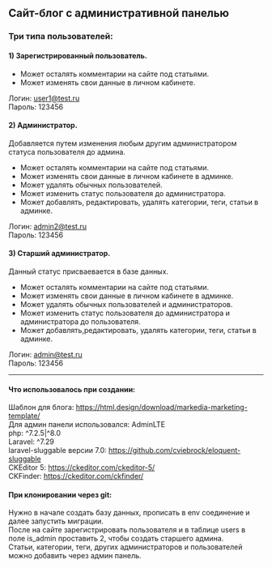 ## Сайт-блог с административной панелью
### Три типа пользователей:
#### 1) Зарегистрированный пользователь. 
 - Может осталять комментарии на сайте под статьями.
 - Может изменять свои данные в личном кабинете.

 Логин: user1@test.ru <br>
 Пароль: 123456

#### 2) Администратор.
Добавляется путем изменения любым другим администратором статуса пользователя до админа.
 - Может осталять комментарии на сайте под статьями.
 - Может изменять свои данные в личном кабинете в админке.
 - Может удалять обычных пользователей.
 - Может изменить статус пользователя до администратора.
 - Может добавлять, редактировать, удалять категории, теги, статьи в админке.

 Логин: admin2@test.ru <br>
 Пароль: 123456

#### 3) Старший администратор.
Данный статус присваевается в базе данных.
 - Может осталять комментарии на сайте под статьями.
 - Может изменять свои данные в личном кабинете в админке.
 - Может удалять обычных пользователей и администраторов.
 - Может изменить статус пользователя до администратора и администратора до пользователя.
 - Может добавлять,редактировать, удалять категории, теги, статьи в админке.

 Логин: admin@test.ru <br>
 Пароль: 123456

---
#### Что использовалось при создании:
Шаблон для блога: https://html.design/download/markedia-marketing-template/ <br>
Для админ панели использовался: AdminLTE <br>
php: ^7.2.5|^8.0 <br>
Laravel: ^7.29 <br>
laravel-sluggable версии 7.0: https://github.com/cviebrock/eloquent-sluggable <br>
CKEditor 5: https://ckeditor.com/ckeditor-5/ <br>
CKFinder: https://ckeditor.com/ckfinder/ <br>

#### При клонировании через git:
Нужно в начале создать базу данных, прописать в env соединение и далее запустить миграции. <br>
После на сайте зарегистрировать пользователя и в таблице users в поле is_admin проставить 2, чтобы создать старшего админа. <br> 
Статьи, категории, теги, других администраторов и пользователей можно добавить через админ панель. 


